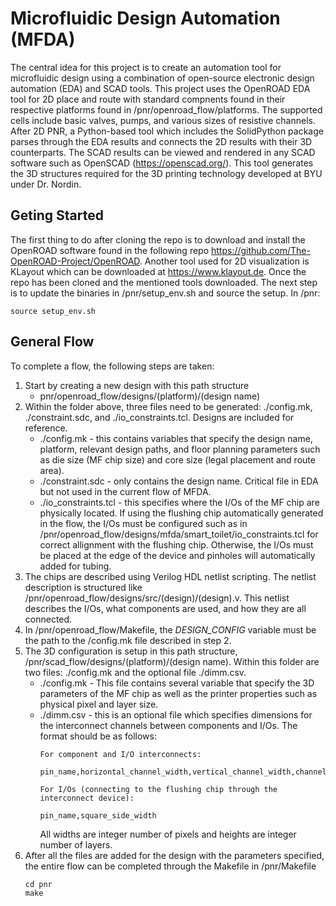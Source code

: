 # Microfluidic Design Automation (MFDA)

The central idea for this project is to create an automation 
tool for microfluidic design using a combination of open-source
electronic design automation (EDA) and SCAD tools. This project
uses the OpenROAD EDA tool for 2D place and route with standard
compnents found in their respective platforms found in 
/pnr/openroad_flow/platforms. The supported cells include
basic valves, pumps, and various sizes of resistive channels.
After 2D PNR, a Python-based tool which includes the
SolidPython package parses through the EDA results and connects
the 2D results with their 3D counterparts. The SCAD results can
be viewed and rendered in any SCAD software such as OpenSCAD
(https://openscad.org/). This tool generates the 3D structures
required for the 3D printing technology developed at BYU under
Dr. Nordin.

## Geting Started

The first thing to do after cloning the repo is to download and
install the OpenROAD software found in the following repo 
https://github.com/The-OpenROAD-Project/OpenROAD. Another
tool used for 2D visualization is KLayout which can be
downloaded at https://www.klayout.de. Once the repo has been
cloned and the mentioned tools downloaded. The next step is to
update the binaries in /pnr/setup_env.sh and source the setup.
In /pnr:

```
source setup_env.sh
```

## General Flow

To complete a flow, the following steps are taken:

1. Start by creating a new design with this path structure
    - pnr/openroad_flow/designs/(platform)/(design name)
2. Within the folder above, three files need to be generated:
   ./config.mk, ./constraint.sdc, and ./io_constraints.tcl.
   Designs are included for reference.
    - ./config.mk - this contains variables that specify the
      design name, platform, relevant design paths, and floor
      planning parameters such as die size (MF chip size) and
      core size (legal placement and route area).
    - ./constraint.sdc - only contains the design name.
      Critical file in EDA but not used in the current flow of
      MFDA.
    - ./io_constraints.tcl - this specifies where the I/Os of
      the MF chip are physically located. If using the
      flushing chip automatically generated in the flow, the
      I/Os must be configured such as in
      /pnr/openroad_flow/designs/mfda/smart_toilet/io_constraints.tcl
      for correct allignment with the flushing chip. Otherwise,
      the I/Os must be placed at the edge of the device and
      pinholes will automatically added for tubing.
3. The chips are described using Verilog HDL netlist scripting.
   The netlist description is structured like
   /pnr/openroad_flow/designs/src/(design)/(design).v.
   This netlist describes the I/Os, what components are used,
   and how they are all connected.
4. In /pnr/openroad_flow/Makefile, the *DESIGN_CONFIG* variable
   must be the path to the /config.mk file described in step 2.
5. The 3D configuration is setup in this path structure,
   /pnr/scad_flow/designs/(platform)/(design name). Within
   this folder are two files: ./config.mk and the optional file
   ./dimm.csv.
   - ./config.mk - This file contains several variable that
     specify the 3D parameters of the MF chip as well as the printer
     properties such as physical pixel and layer size.
   - ./dimm.csv - this is an optional file which specifies dimensions
     for the interconnect channels between components and I/Os. The format
     should be as follows:
     ```
     For component and I/O interconnects:

     pin_name,horizontal_channel_width,vertical_channel_width,channel_height

     For I/Os (connecting to the flushing chip through the interconnect device):

     pin_name,square_side_width
     ```
     All widths are integer number of pixels and heights are integer number of
     layers.
6. After all the files are added for the design with the
   parameters specified, the entire flow can be completed through
   the Makefile in /pnr/Makefile
   ```
   cd pnr
   make
   ```